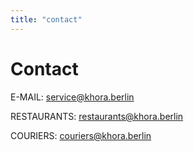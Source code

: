 ```yaml
---
title: "contact"
---
```


# Contact

E-MAIL: service@khora.berlin

RESTAURANTS: restaurants@khora.berlin

COURIERS: couriers@khora.berlin